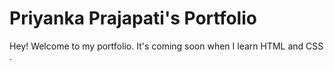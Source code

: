 # Priyanka Prajapati's Portfolio

Hey! Welcome to my portfolio. It's coming soon when I learn HTML and CSS .

